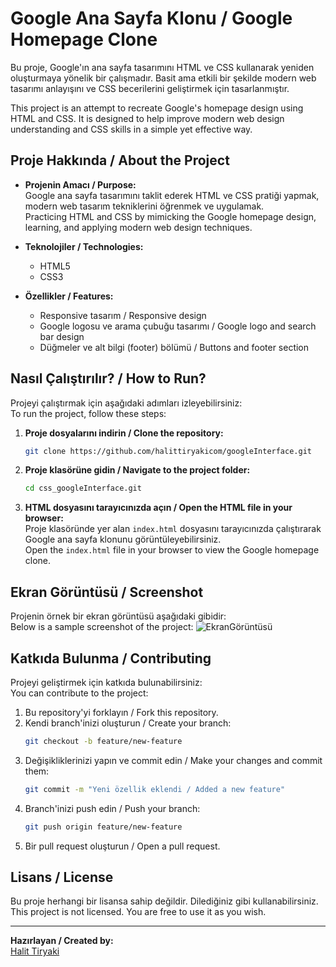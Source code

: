 # Google Ana Sayfa Klonu / Google Homepage Clone

Bu proje, Google'ın ana sayfa tasarımını HTML ve CSS kullanarak yeniden oluşturmaya yönelik bir çalışmadır. Basit ama etkili bir şekilde modern web tasarımı anlayışını ve CSS becerilerini geliştirmek için tasarlanmıştır.

This project is an attempt to recreate Google's homepage design using HTML and CSS. It is designed to help improve modern web design understanding and CSS skills in a simple yet effective way.

## Proje Hakkında / About the Project

- **Projenin Amacı / Purpose:**  
  Google ana sayfa tasarımını taklit ederek HTML ve CSS pratiği yapmak, modern web tasarım tekniklerini öğrenmek ve uygulamak.  
  Practicing HTML and CSS by mimicking the Google homepage design, learning, and applying modern web design techniques.

- **Teknolojiler / Technologies:**  
  - HTML5  
  - CSS3

- **Özellikler / Features:**  
  - Responsive tasarım / Responsive design  
  - Google logosu ve arama çubuğu tasarımı / Google logo and search bar design  
  - Düğmeler ve alt bilgi (footer) bölümü / Buttons and footer section

## Nasıl Çalıştırılır? / How to Run?

Projeyi çalıştırmak için aşağıdaki adımları izleyebilirsiniz:  
To run the project, follow these steps:

1. **Proje dosyalarını indirin / Clone the repository:**  
   ```bash
   git clone https://github.com/halittiryakicom/googleInterface.git
   ```

2. **Proje klasörüne gidin / Navigate to the project folder:**  
   ```bash
   cd css_googleInterface.git
   ```

3. **HTML dosyasını tarayıcınızda açın / Open the HTML file in your browser:**  
   Proje klasöründe yer alan `index.html` dosyasını tarayıcınızda çalıştırarak Google ana sayfa klonunu görüntüleyebilirsiniz.  
   Open the `index.html` file in your browser to view the Google homepage clone.

## Ekran Görüntüsü / Screenshot

Projenin örnek bir ekran görüntüsü aşağıdaki gibidir:  
Below is a sample screenshot of the project:
![EkranGörüntüsü](https://github.com/user-attachments/assets/69ba018c-ec83-496e-b030-d079a130111d)

## Katkıda Bulunma / Contributing

Projeyi geliştirmek için katkıda bulunabilirsiniz:  
You can contribute to the project:

1. Bu repository'yi forklayın / Fork this repository.  
2. Kendi branch'inizi oluşturun / Create your branch:  
   ```bash
   git checkout -b feature/new-feature
   ```
3. Değişikliklerinizi yapın ve commit edin / Make your changes and commit them:  
   ```bash
   git commit -m "Yeni özellik eklendi / Added a new feature"
   ```
4. Branch'inizi push edin / Push your branch:  
   ```bash
   git push origin feature/new-feature
   ```
5. Bir pull request oluşturun / Open a pull request.

## Lisans / License

Bu proje herhangi bir lisansa sahip değildir. Dilediğiniz gibi kullanabilirsiniz.  
This project is not licensed. You are free to use it as you wish.

---

**Hazırlayan / Created by:**  
[Halit Tiryaki](https://github.com/halittiryakicom)
